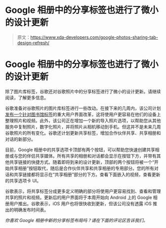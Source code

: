 # Google 相册中的分享标签也进行了微小的设计更新

> 原文：<https://www.xda-developers.com/google-photos-sharing-tab-design-refresh/>

# Google 相册中的分享标签也进行了微小的设计更新

除了图片库标签，谷歌还对谷歌照片中的分享标签进行了微小的设计更新。请继续阅读，了解更多信息。

谷歌准备对谷歌照片的图片库标签进行一些改动。在接下来的几周内，该公司计划[发布一个针对图书馆标签](https://www.xda-developers.com/google-photos-library-tab-ui-overhaul/)的重大用户界面改革，这将使用户更容易在他们的设备上整理照片和视频。此外，该公司正在增加一个新的导入照片选项，以帮助您从其他服务中复制照片，数字化照片，并将照片从相机移动到手机。但这并不是未来几周谷歌照片的所有变化。谷歌还计划更新共享标签，增加合作伙伴共享、共享相册和对话的新部分。

目前，Google 相册中的共享选项卡顶部有两个按钮，可以帮助您快速创建共享相册或与您的伴侣共享媒体。所有共享的相册和对话都会显示在按钮下方，并带有其他共享链接的快捷方式。随着即将到来的设计更新，顶部的两个按钮将被一个“开始共享相册”按钮取代，随后是合作伙伴共享和共享相册的专用部分。您的所有对话和共享链接都将显示在“共享相册”部分的下方。查看下面嵌入的视频，查看更新的共享选项卡 UI。

谷歌表示，将共享标签分成更多定义明确的部分将使用户更容易找到、查看和管理共享的照片和视频。更新后的用户界面将于本周开始向 Android 上的 Google 相册用户推出。谷歌表示，iOS 用户也将很快收到更新，但该公司没有透露 iOS 推出的明确发布时间表。

*你喜欢 Google 相册中新的分享标签布局吗？请在下面的评论区告诉我们。*